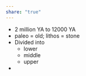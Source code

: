 ```yaml
---
share: "true"
---
```



- 2 million YA to 12000 YA
- paleo = old; lithos = stone
- Divided into
	- lower
	- middle
	- upper
- 